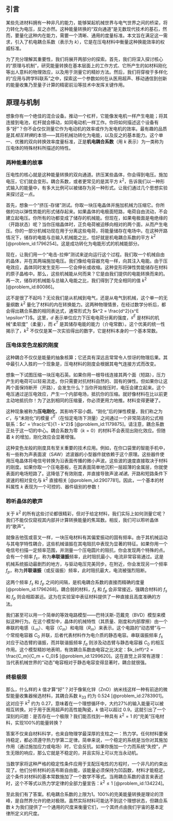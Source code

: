## 引言
某些先进材料拥有一种非凡的能力，能够架起机械世界与电气世界之间的桥梁，将力转化为电压，反之亦然。这种能量转换的“双向通道”是无数现代技术的基石，然而，要量化这种内在能力，需要一个清晰、通用的度量标准。本文旨在满足这一需求，引入了机电耦合系数（表示为 *k*），它是在压电材料中衡量这种换能效率的权威标准。

为了充分理解其重要性，我们将展开两部分的探索。首先，我们将深入探讨核心的“原理与机制”，研究能量转换在基本层面上的工作方式、它所产生的如材料刚化等出人意料的物理效应，以及用于测量它的精妙方法。然后，我们将穿梭于多样化的“应用与跨学科联系”之中，探索这一个参数如何在从医用超声、移动通信到创新的能量收集乃至量子计算的精密前沿等技术中发挥关键作用。

## 原理与机制

想象你有一个绝佳的混合设备。推动一个杠杆，它能像发电机一样产生电能；将其连接到电池，杠杆就会移动，如同电动机一样工作。你将如何描述这个设备有多“好”？你不会仅仅测量它作为电动机的效率或作为发电机的效率。最有趣的品质是其*相互转换*的本领——其将机械功转化为电能，以及反之的基本能力。这个单一、优雅的双向转换效率度量标准，正是**机电耦合系数**（用 $k$ 表示）为一类称为压电体的特殊材料所描述的特性。

### 两种能量的故事

压电性的核心就是这种能量转换的双向通道。挤压某些晶体，你会得到电压。施加电压，它们就会变形。耦合系数，或者更常见的是其平方 $k^2$，告诉我们以一种形式输入的能量中，有多大比例可以被储存为另一种形式。让我们通过几个思想实验来探讨这一点。

首先，想象一个“挤压-存储”测试。你取一块压电晶体并施加机械力压缩它。你所做的功以弹性势能的形式储存起来。如果晶体的电极面短路，电荷自由流动，不会建立起电压。你所有的功都变成了储存的机械能。但现在，如果电极面是电绝缘的（开路状态）呢？当你压缩晶体时，正负电荷被迫移向相对的两个面，从而产生电压。你的一部分机械功现在用于分离这些电荷，将能量储存在电场中。在这种开路情况下，储存的电能与总输入机械能之比，恰好就是机电耦合系数的平方 $k^2$ [@problem_id:1796254]。这是成功转化为电能形式的机械能部分。

现在，让我们用一个“电击-拉伸”测试来逆向运行这个过程。我们取一个机械自由的晶体，并在其两端施加电压。我们像给电容器充电一样，向其注入电能。由于压电效应，晶体同时发生变形——它会伸长或收缩。这种变形将弹性势能储存在材料的原子晶格中。那么，这些机械能从何而来？它是由我们提供的电能转换而来的。再一次，储存的机械能与总输入电能之比，我们得到了完全相同的值 $k^2$ [@problem_id:80086]。

这不是很了不起吗？无论我们是从机械到电气，还是从电气到机械，这个单一的无量纲数 $k^2$ 量化了材料的内在转换能力。这两种物理情景，在经过数学分析后，都会得出耦合系数的相同表达式，通常形式为 $k^2 = \frac{d^2}{s^E \epsilon^T}$。这里，$d$ 表示单位应力下压电电荷分离的强度，$s^E$ 是材料的机械“柔软度”（柔量），而 $\epsilon^T$ 是其储存电能的能力（介电常数）。这个优美的统一性揭示了，$k^2$ 不仅仅是某一次实验得出的数字，它是材料本身的一个基本常数。

### 压电体变色龙般的刚度

这种耦合不仅仅是能量的抽象核算；它还具有深远且常常令人惊讶的物理后果。其中最引人入胜的一个现象是，压电材料的刚度会根据其电气连接方式而改变。

想象一下试图压缩一块压电石英。如果你用一根导线连接其两个面（短路），压力产生的电荷可以轻易流走。你只需要对抗材料自然的、固有的弹性。但如果你让这两个面保持断开（开路），会发生什么？当你开始按压时，电压会建立起来。这个电压通过逆压电效应，产生一个内部电场，抵抗你的压缩。就好像材料在比以前更主动地抵抗你！为了达到相同的压缩量，你必须更用力地推。材料变得更硬了。

这种现象被称为**压电刚化**，其影响不容小觑。“刚化”后的弹性模量，我们称之为 $c'$，与“未刚化”的模量 $c^E$（在恒定电场下测量）之间通过一个非常简洁的公式相联系：$c' = \frac{c^E}{1 - k^2}$ [@problem_id:1179875]。请注意，耦合系数正处于这一切的中心。耦合系数为零（$k=0$）的材料不会表现出刚化效应。但随着 $k$ 的增加，刚化效应会显著增强。

这种变色龙般的刚度具有至关重要的技术应用。例如，在你口袋里的智能手机中，有一些称为声表面波（SAW）滤波器的小型器件就依赖于这个原理。这些器件使用压电晶体将电信号转换为沿表面传播的微小声波。这些波的速度直接取决于材料的刚度。如果你取一个压电基板，在其表面简单地沉积一层超薄的金属层，你就使表面的电场短路了。这降低了有效刚度，并直接导致声波*减速*。开路和短路条件下波速的相对变化与 $k^2$ 直接相关 [@problem_id:2907781]。因此，一个基本的材料属性 $k$ 表现为一个可控的、器件级别的参数！

### 聆听晶体的歌声

关于 $k^2$ 的所有这些讨论都很精彩，但对于给定材料，我们实际上如何测量它呢？我们不能仅仅窥视其内部并计算转换能量的焦耳数。相反，我们可以聆听晶体的“歌声”。

就像吉他弦或音叉一样，一块压电材料有其偏爱振动的固有频率。由于其机械运动与其电学特性耦合，这些机械谐振在其电阻抗中表现为显著的特征。如果你用一个电信号扫描一定频率范围，并测量一个压电圆片的阻抗，你会发现两个特殊的点。会有一个频率 $f_s$，称为**串联谐振**频率，此时阻抗最小，电流非常容易通过。这是机械系统振动最剧烈的地方，与驱动电压完美同步。在附近，你会发现另一个频率 $f_p$，称为**并联谐振**（或反谐振）频率，此时阻抗最大，电流被强烈阻断。

这两个频率 $f_s$ 和 $f_p$ 之间的间隔，是机电耦合系数的直接而精确的度量 [@problem_id:1796268]。耦合弱的材料，$f_s$ 和 $f_p$ 会非常接近。强耦合材料的 $f_s$ 和 $f_p$ 则会相距甚远。这为在实验室中表征材料提供了一种直接且高度准确的方法。

我们甚至可以用一个简单的等效电路模型——巴特沃斯-范戴克（BVD）模型来模拟这种行为。在这个模型中，晶体的机械特性（其质量、刚度和内部摩擦）由一个串联的电感（$L_m$）、电容（$C_m$）和电阻（$R_m$）来表示。这个电路的“动态臂”与一个常规电容器 $C_0$ 并联，后者代表材料作为电介质的静态电容。串联谐振频率 $f_s$ 对应于动态臂的谐振，而并联谐振频率 $f_a$ 则涉及动态臂与静态电容器 $C_0$ 的相互作用。这个模型精妙地表明，有效耦合系数由电容之比决定：$k_{eff}^2 = \frac{C_m}{C_m + C_0}$ [@problem_id:1299620]。这在直觉上非常有道理：当代表机械世界的“动态”电容相对于静态电容变得显著时，耦合就很强。

### 终极极限

那么，什么样的 $k$ 值才算“好”？对于像氧化锌（ZnO）纳米线这样一种有前途的微型能量收集器候选材料，其耦合系数 $k_{33}$ 约为 $0.524$ [@problem_id:2783901]。这对应于 $k^2$ 约为 $0.27$，意味着在一个理想循环中，大约27%的输入能量可以被相互转换。对于用于医用超声的高性能陶瓷，$k$ 值可以超过 $0.9$。这就引出了一个深刻的问题：是否存在一个极限？我们能否找到一种具有 $k^2=1$ 的“完美”压电材料，实现100%的能量转换？

答案不仅来自材料科学，也来自物理学最深厚的支柱之一：热力学。任何材料要保持稳定，都必须遵守热力学第二定律。简单来说，一个稳定的系统是当你对其施加作用（通过施加应力或电场）时，它会反抗。如果你施加一个力而系统“失控”，产生无限的响应，那么它就是不稳定的，并且实际上可以充当永动机。

当数学家将这种严格的稳定性条件应用于支配压电性的方程时，一个非凡的约束出现了。他们分析材料的吉布斯自由能，该能量必须保持为凹函数，材料才能稳定。这个条件对材料的基本常数施加了一个数学不等式。当用耦合系数的语言来表述时，这个不等式以热力学定律的全部力量宣告：$k^2 \le 1$ [@problem_id:134224]。

至此我们有了答案。机电耦合系数的上限为1。100%的完美能量转换是理论的顶峰，是自然界允许的绝对极限。虽然实际材料可能达不到这个理想状态，但耦合系数 $k$ 为我们提供了一个通用的尺度来衡量它们，一个其终点由我们宇宙的基本定律所定义的尺度。

